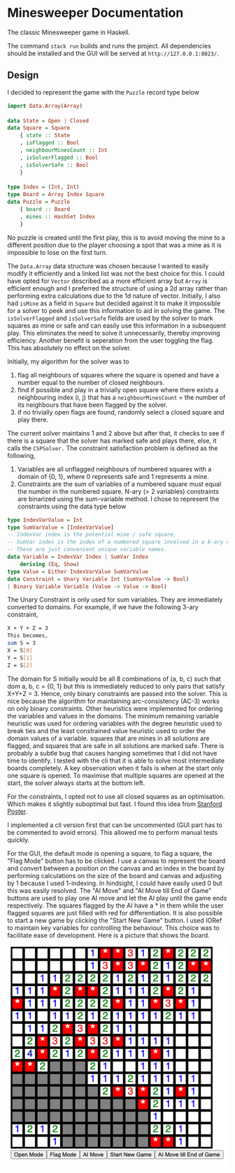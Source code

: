 # Minesweeper Documentation

The classic Minesweeper game in Haskell.

The command `stack run` builds and runs the project. All dependencies should be
installed and the GUI will be served at `http://127.0.0.1:8023/`.

## Design

I decided to represent the game with the `Puzzle` record type below

```haskell
import Data.Array(Array)

data State = Open | Closed
data Square = Square
    { state :: State
    , isFlagged :: Bool
    , neighbourMinesCount :: Int
    , isSolverFlagged :: Bool
    , isSolverSafe :: Bool
    }

type Index = (Int, Int)
type Board = Array Index Square
data Puzzle = Puzzle
    { board :: Board
    , mines :: HashSet Index
    }
```

No puzzle is created until the first play, this is to avoid moving the mine to a different position due to the player choosing a spot that was a mine as it is impossible to lose on the first turn.

The `Data.Array` data structure was chosen because I wanted to easily modify it efficiently and a linked list was not the best choice for this. I could have opted for `Vector` described as a more efficient array but `Array` is efficient enough and I preferred the structure of using a 2d array rather than performing extra calculations due to the 1d nature of vector.
Initially, I also had `isMine` as a field in `Square` but decided against it to make it impossible for a solver to peek and use this information to aid in solving the game.
The `isSolverFlagged` and `isSolverSafe` fields are used by the solver to mark squares as mine or safe and can easily use this information in a subsequent play. This eliminates the need to solve it unnecessarily, thereby improving efficiency. Another benefit is seperation from the user toggling the flag. This has absolutely no effect on the solver.

Initially, my algorithm for the solver was to

1. flag all neighbours of squares where the square is opened and have a number equal to the number of closed neighbours.
2. find if possible and play in a trivially open square where there exists a neighbouring index (i, j) that
   has a `neighbourMinesCount` = the number of its neighbours that have been flagged by the solver.
3. if no trivially open flags are found, randomly select a closed square and play there.

The current solver maintains 1 and 2 above but after that, it checks to see if there is a square that the solver has marked safe and plays there, else, it calls the `CSPSolver.` The constraint satisfaction problem is defined as the following,

1. Variables are all unflagged neighbours of numbered squares with a domain of {0, 1}, where 0 represents safe and 1 represents a mine.
2. Constraints are the sum of variables of a numbered square must equal the number in the numbered square. N-ary (> 2 variables) constraints are binarized using the sum-variable method. I chose to represent the constraints using the data type below

```haskell
type IndexVarValue = Int
type SumVarValue = [IndexVarValue]
-- IndexVar index is the potential mine / safe square,
-- SumVar index is the index of a numbered square involved in a k-ary constraint.
-- These are just convenient unique variable names.
data Variable = IndexVar Index | SumVar Index
    deriving (Eq, Show)
type Value = Either IndexVarValue SumVarValue
data Constraint = Unary Variable Int (SumVarValue -> Bool)
| Binary Variable Variable (Value -> Value -> Bool)
```

The Unary Constraint is only used for sum variables. They are immediately converted to domains. For example, if we have the following 3-ary constraint,

```bash
X + Y + Z = 3
This becomes,
sum S = 3
X = S[0]
Y = S[1]
Z = S[2]
```

The domain for S initially would be all 8 combinations of (a, b, c) such that dom a, b, c = {0, 1} but this is immediately reduced to only pairs that satisfy X+Y+Z = 3. Hence, only binary constraints are passed into the solver.
This is nice because the algorithm for maintaining arc-consistency (AC-3) works on only binary constraints. Other heuristics were implemented for ordering the variables and values in the domains. The minimum remaining variable heuristic was used for ordering variables with the degree heuristic used to break ties and the least constrained value heuristic used to order the domain values of a variable.
squares that are mines in all solutions are flagged, and squares that are safe in all solutions are marked safe. There is probably a subtle bug that causes hanging sometimes that I did not have time to identify. I tested with the cli that it is able to solve most intermediate boards completely. A key observation when it fails is when at the start only one square is opened. To maximise that multiple squares are opened at the start, the solver always starts at the bottom left.

For the constraints, I opted not to use all closed squares as an optimisation. Which makes it slightly suboptimal but fast.
I found this idea from [Stanford Poster](https://web.stanford.edu/class/archive/cs/cs221/cs221.1192/2018/restricted/posters/thowarth/poster.pdf).

I implemented a cli version first that can be uncommented (GUI part has to be commented to avoid errors). This allowed me to perform manual tests quickly.

For the GUI, the default mode is opening a square, to flag a square, the "Flag Mode" button has to be clicked. I use a canvas to represent the board and convert between a position on the canvas and an index in the board by performing calculations on the size of the board and canvas and adjusting by 1 because I used 1-indexing. In hindsight, I could have easily used 0 but this was easily resolved. The "AI Move" and "AI Move till End of Game" buttons are used to play one AI move and let the AI play until the game ends respectively. The squares flagged by the AI have a \* in them while the user flagged squares are just filled with red for differentiation.
It is also possible to start a new game by clicking the "Start New Game" button.
I used IORef to maintain key variables for controlling the behaviour. This choice was to facilitate ease of development.
Here is a picture that shows the board.

![minesweeper board](minesweeper.png)

